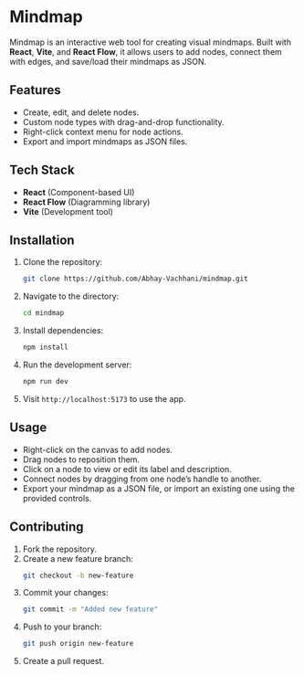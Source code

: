 # Mindmap

Mindmap is an interactive web tool for creating visual mindmaps. Built with **React**, **Vite**, and **React Flow**, it allows users to add nodes, connect them with edges, and save/load their mindmaps as JSON.

## Features
- Create, edit, and delete nodes.
- Custom node types with drag-and-drop functionality.
- Right-click context menu for node actions.
- Export and import mindmaps as JSON files.

## Tech Stack
- **React** (Component-based UI)
- **React Flow** (Diagramming library)
- **Vite** (Development tool)

## Installation

1. Clone the repository:
   ```bash
   git clone https://github.com/Abhay-Vachhani/mindmap.git
   ```
2. Navigate to the directory:
   ```bash
   cd mindmap
   ```
3. Install dependencies:
   ```bash
   npm install
   ```
4. Run the development server:
   ```bash
   npm run dev
   ```

5. Visit `http://localhost:5173` to use the app.

## Usage

- Right-click on the canvas to add nodes.
- Drag nodes to reposition them.
- Click on a node to view or edit its label and description.
- Connect nodes by dragging from one node’s handle to another.
- Export your mindmap as a JSON file, or import an existing one using the provided controls.

## Contributing

1. Fork the repository.
2. Create a new feature branch:
   ```bash
   git checkout -b new-feature
   ```
3. Commit your changes:
   ```bash
   git commit -m "Added new feature"
   ```
4. Push to your branch:
   ```bash
   git push origin new-feature
   ```
5. Create a pull request.
